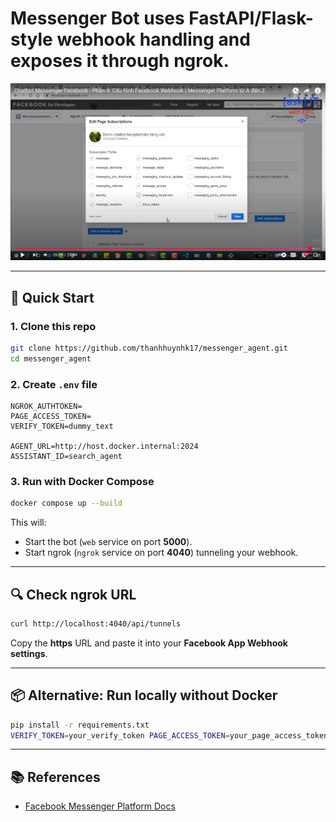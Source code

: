# Messenger Bot uses **FastAPI/Flask-style webhook handling** and exposes it through **ngrok**.

<img src="./agent_subcription_fields.png" width="600" alt="agent subcription fields"/>

---

## 🚀 Quick Start



### 1. Clone this repo
```bash
git clone https://github.com/thanhhuynhk17/messenger_agent.git
cd messenger_agent
```

### 2. Create `.env` file
```.env
NGROK_AUTHTOKEN=
PAGE_ACCESS_TOKEN=
VERIFY_TOKEN=dummy_text

AGENT_URL=http://host.docker.internal:2024
ASSISTANT_ID=search_agent
```

### 3. Run with Docker Compose
```bash
docker compose up --build
```

This will:
- Start the bot (`web` service on port **5000**).
- Start ngrok (`ngrok` service on port **4040**) tunneling your webhook.

---

## 🔍 Check ngrok URL
```bash
curl http://localhost:4040/api/tunnels
```

Copy the **https** URL and paste it into your **Facebook App Webhook settings**.

---

## 📦 Alternative: Run locally without Docker
```bash
pip install -r requirements.txt
VERIFY_TOKEN=your_verify_token PAGE_ACCESS_TOKEN=your_page_access_token python -m app.py
```

---

## 📚 References
- [Facebook Messenger Platform Docs](https://developers.facebook.com/docs/messenger-platform/)
